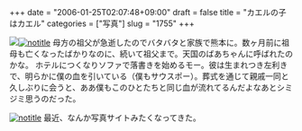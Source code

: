 +++
date = "2006-01-25T02:07:48+09:00"
draft = false
title = "カエルの子はカエル"
categories = ["写真"]
slug = "1755"
+++

<img src="http://hbkr.org/images/dailyicons/photo.gif" class="thumb-img"><a href="http://www.flickr.com/photos/h-b-k-r/90685292/" target="_blank"><img src="http://static.flickr.com/22/90685292_2f7e38c817.jpg" class="photoen" alt="notitle"  /></a>
母方の祖父が急逝したのでバタバタと家族で熊本に。数ヶ月前に祖母も亡くなったばかりなのに、続いて祖父まで。天国のばあちゃんに呼ばれたのかな。
ホテルにつくなりソファで落書きを始めるモー。彼は生まれつき左利きで、明らかに僕の血を引いている（僕もサウスポー）。葬式を通じて親戚一同と久しぶりに会うと、ああ僕もこのひとたちと同じ血が流れてるんだよなあとシミジミ思うのだった。

<!--more-->
<a href="http://www.flickr.com/photos/h-b-k-r/90686041/" target="_blank"><img src="http://static.flickr.com/17/90686041_22a5f59700.jpg" class="photoen" alt="notitle"  /></a>
最近、なんか写真サイトみたくなってきた。

